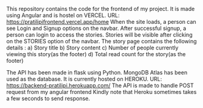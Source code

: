 This repository contains the code for the frontend of my project. It is made using Angular and is hostel on VERCEL. URL: https://pratilipifrontend.vercel.app/home
When the site loads, a person can see Login and Signup options on the navbar. After successful signup, a person can login to access the stories. Stories will be visible after clicking on the STORIES option of the navbar.
The story page contains the following details :
a) Story title
b) Story content
c) Number of people currently viewing this story(as the footer) 
d) Total read count for the story(as the footer)


The API has been made in flask using Python. MongoDB Atlas has been used as the database. It is currently hosted on HEROKU. URL: https://backend-pratilipi.herokuapp.com/
The API is made to handle POST request from my angular frontend 
Kindly note that Heroku sometimes takes a few seconds to send response.
